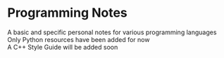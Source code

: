# Programming Notes
A basic and specific personal notes for various programming languages  
Only Python resources have been added for now  
A C++ Style Guide will be added soon  
